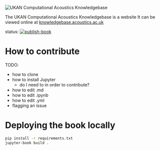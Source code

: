![UKAN Computational Acoustics Knowledgebase](logo.png)

The UKAN Computational Acoustics Knowledgebase is a website
It can be viewed online at [knowledgebase.acoustics.ac.uk](https://knowledgebase.acoustics.ac.uk)

status: [![publish-book](https://github.com/ca-knowledgebase/ca-knowledgebase.github.io/actions/workflows/publish.yml/badge.svg)](https://github.com/ca-knowledgebase/ca-knowledgebase.github.io/actions/workflows/publish.yml)

# How to contribute

TODO:
- how to clone
- how to install Jupyter
    - do I need to in order to contribute?
- how to edit .md
- how to edit .ipynb
- how to edit .yml
- flagging an issue

# Deploying the book locally
```bash
pip install -r requirements.txt
jupyter-book build .
```
